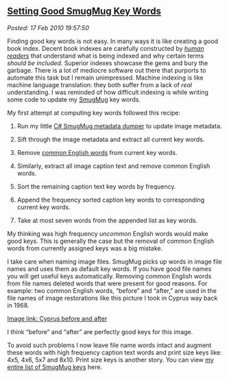 [Setting Good SmugMug Key
Words](http://bakerjd99.wordpress.com/2010/02/17/setting-good-smugmug-key-words/)
-----------------------------------------------------------------------------------------------------------

*Posted: 17 Feb 2010 19:57:50*

Finding good key words is not easy. In many ways it is like creating a
good book index. Decent book indexes are carefully constructed by
*[human
readers](http://www.dailywritingtips.com/%E2%80%9Chuman-readers%E2%80%9D-a-tautology/)*
that understand what is being indexed and why certain terms *should be
included.* Superior indexes showcase the gems and bury the garbage.
There is a lot of mediocre software out there that purports to automate
this task but I remain unimpressed. Machine indexing is like machine
language translation: they both suffer from a lack of *real*
understanding. I was reminded of how difficult indexing is while writing
some code to update my [SmugMug](http://www.smugmug.com/) key words.

My first attempt at computing key words followed this recipe:

1.  Run my little [C\# SmugMug metadata
    dumper](http://bakerjd99.wordpress.com/2010/02/03/command-line-c-smugmug-api-metadata-download/)
    to update image metadata.

2.  Sift through the image metadata and extract all current key words.

3.  Remove [common English
    words](http://www.paulnoll.com/Books/Clear-English/English-3000-common-words.html)
    from current key words.

4.  Similarly, extract all image caption text and remove common English
    words.

5.  Sort the remaining caption text key words by frequency.

6.  Append the frequency sorted caption key words to corresponding
    current key words.

7.  Take at most seven words from the appended list as key words.

My thinking was high frequency *uncommon* English words would make good
keys. This is generally the case but the removal of common English words
from currently assigned keys was a big mistake.

I take care when naming image files. SmugMug picks up words in image
file names and uses them as default key words. If you have good file
names you will get useful keys automatically. Removing common English
words from file names deleted words that were present for good reasons.
For example: two common English words, “before” and “after,” are used in
the file names of image restorations like this picture I took in Cyprus
way back in 1968.

[Image link: Cyprus before and after](http://conceptcontrol.smugmug.com/Themes/Manipulations/Restorations-1/cyprus-castle-top-before-and/454566108_8VqWx-S.jpg)

I think “before” and “after” are perfectly good keys for this image.

To avoid such problems I now leave file name words intact and augment
these words with high frequency caption text words and print size keys
like: 4x5, 4x6, 5x7 and 8x10. Print size keys is another story. You can
view [my entire list of SmugMug
keys](http://conceptcontrol.smugmug.com/keyword/) here.
